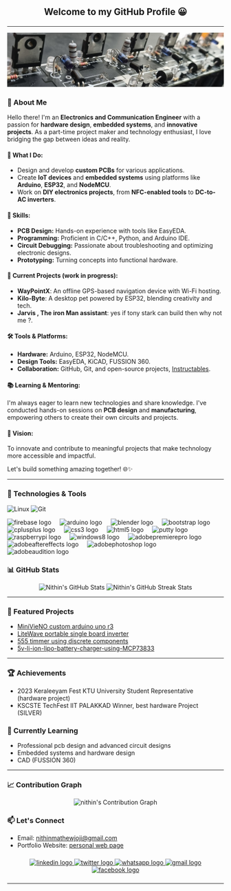 ## <p align="center"> Welcome to my GitHub Profile 😀 </p>

---

![Nithin's GitHub Banner](1716477666405.jpg)

### 👋 About Me  

Hello there! I'm an **Electronics and Communication Engineer** with a passion for **hardware design**, **embedded systems**, and **innovative projects**. As a part-time project maker and technology enthusiast, I love bridging the gap between ideas and reality.  

#### 🚀 What I Do:  
- Design and develop **custom PCBs** for various applications.  
- Create **IoT devices** and **embedded systems** using platforms like **Arduino**, **ESP32**, and **NodeMCU**.  
- Work on **DIY electronics projects**, from **NFC-enabled tools** to **DC-to-AC inverters**.  

#### 🔧 Skills:  
- **PCB Design:** Hands-on experience with tools like EasyEDA.  
- **Programming:** Proficient in C/C++, Python, and Arduino IDE.  
- **Circuit Debugging:** Passionate about troubleshooting and optimizing electronic designs.  
- **Prototyping:** Turning concepts into functional hardware.  

#### 🌟 Current Projects (work in progress):   
- **WayPointX**: An offline GPS-based navigation device with Wi-Fi hosting.  
- **Kilo-Byte**: A desktop pet powered by ESP32, blending creativity and tech.
- **Jarvis , The iron Man assistant**: yes if tony stark can build then why not me ?.

#### 🛠️ Tools & Platforms:  
- **Hardware:** Arduino, ESP32, NodeMCU.  
- **Design Tools:** EasyEDA, KiCAD, FUSSION 360.  
- **Collaboration:** GitHub, Git, and open-source projects, [Instructables](https://www.instructables.com/member/The%20PCB%20guy-me_self_nithin/).  

#### 📚 Learning & Mentoring:  
I'm always eager to learn new technologies and share knowledge. I've conducted hands-on sessions on **PCB design** and **manufacturing**, empowering others to create their own circuits and projects.  

#### 🎯 Vision:  
To innovate and contribute to meaningful projects that make technology more accessible and impactful.  

Let's build something amazing together! 🌐✨  

---

### 🔧 Technologies & Tools
![Linux](https://img.shields.io/badge/Linux-FCC624?style=for-the-badge&logo=linux&logoColor=black)
![Git](https://img.shields.io/badge/Git-F05032?style=for-the-badge&logo=git&logoColor=white)

<div align="left">
  <img src="https://cdn.jsdelivr.net/gh/devicons/devicon/icons/firebase/firebase-plain-wordmark.svg" height="40" alt="firebase logo"  />
  <img width="12" />
  <img src="https://skillicons.dev/icons?i=arduino" height="40" alt="arduino logo"  />
  <img width="12" />
  <img src="https://cdn.jsdelivr.net/gh/devicons/devicon/icons/blender/blender-original.svg" height="40" alt="blender logo"  />
  <img width="12" />
  <img src="https://cdn.jsdelivr.net/gh/devicons/devicon/icons/bootstrap/bootstrap-original.svg" height="40" alt="bootstrap logo"  />
  <img width="12" />
  <img src="https://cdn.jsdelivr.net/gh/devicons/devicon/icons/cplusplus/cplusplus-original.svg" height="40" alt="cplusplus logo"  />
  <img width="12" />
  <img src="https://cdn.jsdelivr.net/gh/devicons/devicon/icons/css3/css3-original.svg" height="40" alt="css3 logo"  />
  <img width="12" />
  <img src="https://cdn.jsdelivr.net/gh/devicons/devicon/icons/html5/html5-original.svg" height="40" alt="html5 logo"  />
  <img width="12" />
  <img src="https://cdn.jsdelivr.net/gh/devicons/devicon/icons/putty/putty-original.svg" height="40" alt="putty logo"  />
  <img width="12" />
  <img src="https://cdn.jsdelivr.net/gh/devicons/devicon/icons/raspberrypi/raspberrypi-original.svg" height="40" alt="raspberrypi logo"  />
  <img width="12" />
  <img src="https://cdn.jsdelivr.net/gh/devicons/devicon/icons/windows8/windows8-original.svg" height="40" alt="windows8 logo"  />
  <img width="12" />
  <img src="https://cdn.simpleicons.org/adobepremierepro/9999FF" height="40" alt="adobepremierepro logo"  />
  <img width="12" />
  <img src="https://cdn.simpleicons.org/adobeaftereffects/9999FF" height="40" alt="adobeaftereffects logo"  />
  <img width="12" />
  <img src="https://cdn.simpleicons.org/adobephotoshop/31A8FF" height="40" alt="adobephotoshop logo"  />
  <img width="12" />
  <img src="https://cdn.simpleicons.org/adobeaudition/9999FF" height="40" alt="adobeaudition logo"  />
</div>

###

### 📊 GitHub Stats

<p align="center">
  <img src="https://github-readme-stats.vercel.app/api?username=nithinmathewjoji&show_icons=true&theme=radical" alt="Nithin's GitHub Stats" />
  <img src="https://github-readme-streak-stats.herokuapp.com?user=nithinmathewjoji&theme=radical" alt="Nithin's GitHub Streak Stats" />
</p>

---

### 🌟 Featured Projects
- [MiniVieNO custom arduino uno r3](https://github.com/nithinmathewjoji/MiniVieNO-Custom-Arduino-R3-from-scratch)
- [LiteWave portable single board inverter](https://github.com/nithinmathewjoji/LiteWave-full-sine-wav-inverter)
- [555 timmer using discrete components](https://github.com/nithinmathewjoji/555-Timmer-IC-from-Discrete-Components)
- [5v-li-ion-lipo-battery-charger-using-MCP73833](https://github.com/nithinmathewjoji/5v-li-ion-lipo-battery-charger-using-MCP73833-)

---

### 🏆 Achievements

- 2023 Keraleeyam Fest KTU University Student Representative (hardware project)
- KSCSTE TechFest IIT PALAKKAD Winner, best hardware Project (SILVER)


### 🌱 Currently Learning

- Professional pcb design and advanced circuit designs
- Embedded systems and hardware design
- CAD (FUSSION 360) 

---

### 📈 Contribution Graph

<p align="center">
  <img src="https://github-readme-activity-graph.vercel.app/graph?username=nithinmathewjoji&theme=react-dark" alt="nithin's Contribution Graph" />
</p>

### 📫 Let's Connect
- Email: <nithinmathewjoji@gmail.com>
- Portfolio Website: [personal web page](https://nithinmathewjoji.github.io/portfolio-new/)

###

<div align="center">
  <a href="https://www.linkedin.com/in/nithin-mathew-joji-591a86202/"><img src="https://raw.githubusercontent.com/maurodesouza/profile-readme-generator/master/src/assets/icons/social/linkedin/default.svg" width="52" height="40" alt="linkedin logo"  /> </a>
  <a href="https://x.com/Nithinmathewjo6"><img src="https://raw.githubusercontent.com/maurodesouza/profile-readme-generator/master/src/assets/icons/social/twitter/default.svg" width="52" height="40" alt="twitter logo"  /> </a>
  <a href="https://wa.me/918547062991"><img src="https://raw.githubusercontent.com/maurodesouza/profile-readme-generator/master/src/assets/icons/social/whatsapp/default.svg" width="52" height="40" alt="whatsapp logo"  /> </a>
  <a href="mailto:nithinmathewjoji@gmail.com"><img src="https://raw.githubusercontent.com/maurodesouza/profile-readme-generator/master/src/assets/icons/social/gmail/default.svg" width="52" height="40" alt="gmail logo"  /> </a>
  <a href="https://www.facebook.com/nithin.mathewjoji.7/"><img src="https://raw.githubusercontent.com/maurodesouza/profile-readme-generator/master/src/assets/icons/social/facebook/default.svg" width="52" height="40" alt="facebook logo"  /> </a>
</div>

###


---


